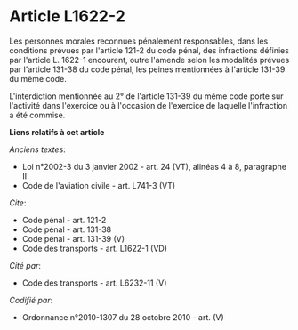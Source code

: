# Article L1622-2

Les personnes morales reconnues pénalement responsables, dans les conditions prévues par l'article 121-2 du code pénal, des
infractions définies par l'article L. 1622-1 encourent, outre l'amende selon les modalités prévues par l'article 131-38 du
code pénal, les peines mentionnées à l'article 131-39 du même code.

L'interdiction mentionnée au 2° de l'article 131-39 du même code porte sur l'activité dans l'exercice ou à l'occasion de
l'exercice de laquelle l'infraction a été commise.

**Liens relatifs à cet article**

_Anciens textes_:

  - Loi n°2002-3 du 3 janvier 2002 - art. 24 (VT), alinéas 4 à 8, paragraphe II
  - Code de l'aviation civile - art. L741-3 (VT)

_Cite_:

  - Code pénal - art. 121-2
  - Code pénal - art. 131-38
  - Code pénal - art. 131-39 (V)
  - Code des transports - art. L1622-1 (VD)

_Cité par_:

  - Code des transports - art. L6232-11 (V)

_Codifié par_:

  - Ordonnance n°2010-1307 du 28 octobre 2010 - art. (V)
